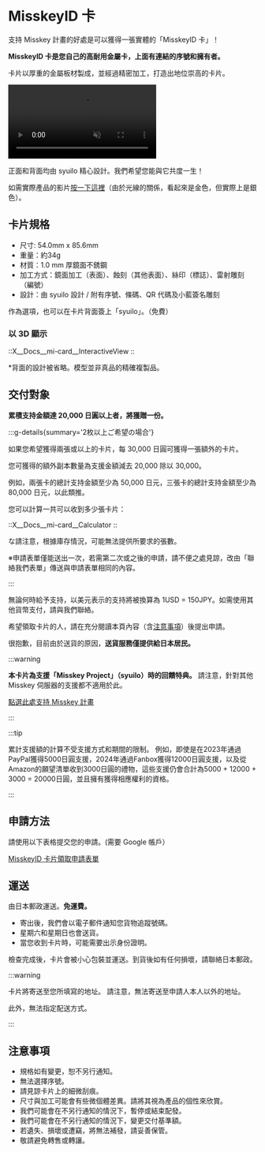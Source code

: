 # MisskeyID 卡

支持 Misskey 計畫的好處是可以獲得一張實體的「MisskeyID 卡」！

**MisskeyID 卡是您自己的高耐用金屬卡，上面有連結的序號和擁有者。**

卡片以厚重的金屬板材製成，並經過精密加工，打造出地位崇高的卡片。

<video src="/video/mi-id-card-teaser.mp4" muted autoplay loop></video>

正面和背面均由 syuilo 精心設計。我們希望您能與它共度一生！

如需實際產品的影片[按一下這裡](https://www.youtube.com/shorts/AdzzwxEa-WE)（由於光線的關係，看起來是金色，但實際上是銀色）。

## 卡片規格

- 尺寸: 54.0mm x 85.6mm
- 重量：約34g
- 材質：1.0 mm 厚鏡面不銹鋼
- 加工方式：鏡面加工（表面）、蝕刻（其他表面）、絲印（標誌）、雷射雕刻（編號）
- 設計：由 syuilo  設計 / 附有序號、條碼、QR 代碼及小藍簽名雕刻

作為選項，也可以在卡片背面簽上「syuilo」。（免費）

### 以 3D 顯示

::X__Docs__mi-card__InteractiveView
::

\*背面的設計被省略。模型並非真品的精確複製品。

## 交付對象

**累積支持金額達 20,000 日圓以上者，將獲贈一份。**

:::g-details{summary='2枚以上ご希望の場合'}

如果您希望獲得兩張或以上的卡片，每 30,000 日圓可獲得一張額外的卡片。

您可獲得的額外副本數量為支援金額減去 20,000 除以 30,000。

例如，兩張卡的總計支持金額至少為 50,000 日元，三張卡的總計支持金額至少為 80,000 日元，以此類推。

您可以計算一共可以收到多少張卡片：

::X__Docs__mi-card__Calculator
::

な請注意，根據庫存情況，可能無法提供所要求的張數。

※申請表單僅能送出一次，若需第二次或之後的申請，請不便之處見諒，改由「聯絡我們表單」傳送與申請表單相同的內容。

:::

無論何時給予支持，以美元表示的支持將被換算為 1USD = 150JPY。如需使用其他貨幣支付，請與我們聯絡。

希望領取卡片的人，請在充分閱讀本頁內容（含[注意事項](#注意事項)）後提出申請。

很抱歉，目前由於送貨的原因，**送貨服務僅提供給日本居民。**

:::warning

**本卡片為支援「Misskey Project」（syuilo）時的回饋特典。**
請注意，針對其他 Misskey 伺服器的支援都不適用於此。

[點選此處支持 Misskey 計畫](/docs/donate/)

:::

:::tip

累計支援額的計算不受支援方式和期間的限制。
例如，即使是在2023年通過PayPal獲得5000日圓支援，2024年通過Fanbox獲得12000日圓支援，以及從Amazon的願望清單收到3000日圓的禮物，這些支援仍會合計為5000 + 12000 + 3000 = 20000日圓，並且擁有獲得相應權利的資格。

:::

## 申請方法

請使用以下表格提交您的申請。(需要 Google 帳戶）

[MisskeyID 卡片領取申請表單](https://forms.gle/3EcRw21nUcGqGVk68)

## 運送

由日本郵政運送。**免運費。**

- 寄出後，我們會以電子郵件通知您貨物追蹤號碼。
- 星期六和星期日也會送貨。
- 當您收到卡片時，可能需要出示身份證明。

檢查完成後，卡片會被小心包裝並運送。到貨後如有任何損壞，請聯絡日本郵政。

:::warning

卡片將寄送至您所填寫的地址。
請注意，無法寄送至申請人本人以外的地址。

此外，無法指定配送方式。

:::

## 注意事項

- 規格如有變更，恕不另行通知。
- 無法選擇序號。
- 請見諒卡片上的細微刮痕。
- 尺寸與加工可能會有些微個體差異。請將其視為產品的個性來欣賞。
- 我們可能會在不另行通知的情況下，暫停或結束配發。
- 我們可能會在不另行通知的情況下，變更交付基準額。
- 若遺失、損壞或遭竊，將無法補發，請妥善保管。
- 敬請避免轉售或轉讓。
